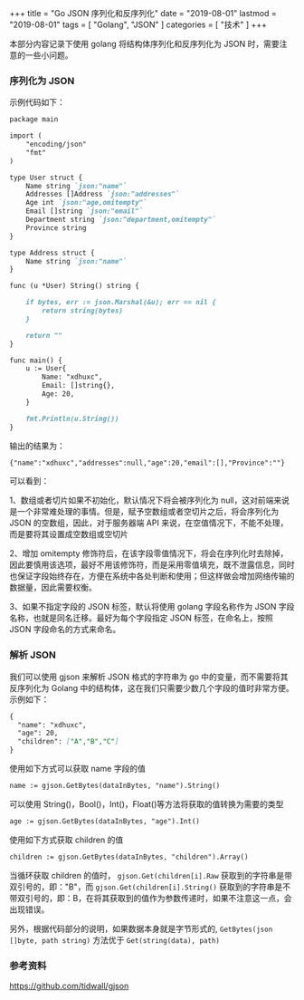 +++
title = "Go JSON 序列化和反序列化"
date = "2019-08-01"
lastmod = "2019-08-01"
tags = [
    "Golang",
    "JSON"
]
categories = [
    "技术"
]
+++

本部分内容记录下使用 golang 将结构体序列化和反序列化为 JSON 时，需要注意的一些小问题。

<!--more-->

### 序列化为 JSON
示例代码如下：
```markdown
package main

import (
	"encoding/json"
	"fmt"
)

type User struct {
	Name string `json:"name"`
	Addresses []Address `json:"addresses"`
	Age int `json:"age,omitempty"`
	Email []string `json:"email"`
	Department string `json:"department,omitempty"`
	Province string
}

type Address struct {
	Name string `json:"name"`
}

func (u *User) String() string {

	if bytes, err := json.Marshal(&u); err == nil {
		return string(bytes)
	}

	return ""
}

func main() {
	u := User{
		Name: "xdhuxc",
		Email: []string{},
		Age: 20,
	}

	fmt.Println(u.String())
}
```
输出的结果为：
```markdown
{"name":"xdhuxc","addresses":null,"age":20,"email":[],"Province":""}
```

可以看到：

1、数组或者切片如果不初始化，默认情况下将会被序列化为 null，这对前端来说是一个非常难处理的事情。但是，赋予空数组或者空切片之后，将会序列化为 JSON 的空数组，因此，对于服务器端 API 来说，在空值情况下，不能不处理，而是要将其设置成空数组或空切片

2、增加 omitempty 修饰符后，在该字段零值情况下，将会在序列化时去除掉，因此要慎用该选项，最好不用该修饰符，而是采用零值填充，既不泄露信息，同时也保证字段始终存在，方便在系统中各处判断和使用；但这样做会增加网络传输的数据量，因此需要权衡。

3、如果不指定字段的 JSON 标签，默认将使用 golang 字段名称作为 JSON 字段名称，也就是同名迁移。最好为每个字段指定 JSON 标签，在命名上，按照 JSON 字段命名的方式来命名。


### 解析 JSON
我们可以使用 gjson 来解析 JSON 格式的字符串为 go 中的变量，而不需要将其反序列化为 Golang 中的结构体，这在我们只需要少数几个字段的值时非常方便。
示例如下：
```markdown
{
  "name": "xdhuxc",
  "age": 20,
  "children": ["A","B","C"]
}
```
使用如下方式可以获取 name 字段的值
```markdown
name := gjson.GetBytes(dataInBytes, "name").String()
```
可以使用 String()，Bool()，Int()，Float()等方法将获取的值转换为需要的类型
```markdown
age := gjson.GetBytes(dataInBytes, "age").Int()
```

使用如下方式获取 children 的值
```markdown
children := gjson.GetBytes(dataInBytes, "children").Array()
```
当循环获取 children 的值时，
`gjson.Get(children[i].Raw` 获取到的字符串是带双引号的，即："B"，而 `gjson.Get(children[i].String()` 获取到的字符串是不带双引号的，即：B，在将其获取到的值作为参数传递时，如果不注意这一点，会出现错误。

另外，根据代码部分的说明，如果数据本身就是字节形式的, `GetBytes(json []byte, path string)` 方法优于 `Get(string(data), path)`

### 参考资料

https://github.com/tidwall/gjson


